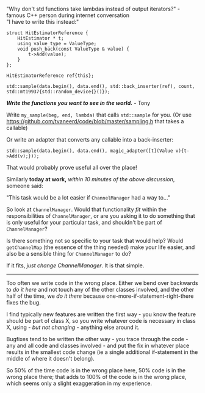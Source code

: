 "Why don't std functions take lambdas instead of output iterators?" - famous C++ person during internet conversation  
"I have to write this instead:" 

    struct HitEstimatorReference {
        HitEstimator * t;
        using value_type = ValueType;
        void push_back(const ValueType & value) {
            t->Add(value);
        }
    };

    HitEstimatorReference ref{this};
            
    std::sample(data.begin(), data.end(), std::back_inserter(ref), count, std::mt19937{std::random_device{}()});
    
**_Write the functions you want to see in the world._** - Tony

Write `my_sample(beg, end, lambda)` that calls `std::sample` for you.
(Or use https://github.com/tvaneerd/code/blob/master/sampling.h that takes a callable)

Or write an adapter that converts any callable into a back-inserter:

    std::sample(data.begin(), data.end(), magic_adapter([t](Value v){t->Add(v);}));
    
That would probably prove useful all over the place!


Similarly **today at work,** _within 10 minutes of the above discussion_, someone said:

"This task would be a lot easier if `ChannelManager` had a way to..."

So look at `ChannelManager`.  Would that functionality *fit* within the responsibilities of `ChannelManager`,
or are you asking it to do something that is only useful for your particular task, and shouldn't be part of `ChannelManager`?

Is there something not so specific to your task that would help?  Would `getChannelMap` (the essence of the thing needed) make your life easier,
and also be a sensible thing for `ChannelManager` to do?

If it fits, _just change ChannelManager_. It is that simple.

---

Too often we write code in the wrong place.  Either we bend over backwards to _do it here_ and not touch any of the other classes involved,
and the other half of the time, we _do it there_ because one-more-if-statement-right-there fixes the bug.

I find typically new features are written the first way - you know the feature should be part of class X,
so you write whatever code is necessary in class X, using - _but not changing_ - anything else around it.

Bugfixes tend to be written the other way - you trace through the code - any and all code and classes involved - and put the fix
in whatever place results in the smallest code change (ie a single additional if-statement in the middle of where it doesn't belong).

So 50% of the time code is in the wrong place here, 50% code is in the wrong place there;
that adds to 100% of the code is in the wrong place, which seems only a slight exaggeration in my experience.

